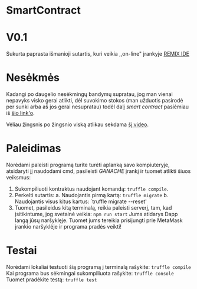 # SmartContract

# V0.1

Sukurta paprasta išmanioji sutartis, kuri veikia ,,on-line" įrankyje [REMIX IDE](https://remix.ethereum.org/#optimize=false&runs=200&evmVersion=null&version=soljson-v0.4.24+commit.e67f0147.js)

# Nesėkmės

Kadangi po daugelio nesėkmingų bandymų supratau, jog man vienai nepavyks visko gerai atlikti, dėl suvokimo stokos (man užduotis pasirodė per sunki arba aš jos gerai nesupratau) todėl dalį *smart contract* pasiėmiau iš [šio link'o](https://github.com/dappuniversity/defi_tutorial/releases/tag/starter-code).

Vėliau žingsnis po žingsnio viską atlikau sekdama [šį video](https://www.youtube.com/watch?v=CgXQC4dbGUE).

# Paleidimas

Norėdami paleisti programą turite turėti aplanką savo kompiuteryje, atsidaryti jį naudodami cmd, pasileisti *GANACHE* įrankį ir tuomet atlikti šiuos veiksmus:
1. Sukompiliuoti kontraktus naudojant komandą: `truffle compile`.
2. Perkelti sutartis:
   a. Naudojantis pirmą kartą: `truffle migrate`
   b. Naudojantis visus kitus kartus: `truffle migrate --reset'
3. Tuomet, pasileidus kitą terminalą, reikia paleisti serverį, tam, kad įsitikintume, jog svetainė veikia: `npm run start`
Jums atidarys Dapp langą jūsų naršyklęje. Tuomet jums tereikia prisijungti prie MetaMask įrankio naršyklėje ir programa pradės veikti!
   
# Testai

Norėdami lokaliai testuoti šią programą į terminalą rašykite: `truffle compile`
Kai programa bus sėkmingai sukompiliuota rašykite: `truffle console`
Tuomet pradėkite testą: `truffle test`
